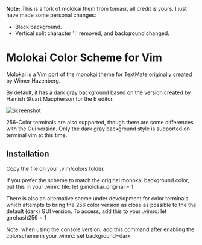 **Note:** This is a fork of molokai them from tomasr, all credit is yours. I just have made some personal changes:
 * Black background.
 * Vertical split character '|' removed, and background changed.

# Molokai Color Scheme for Vim

Molokai is a Vim port of the monokai theme for TextMate originally created by Wimer Hazenberg.

By default, it has a dark gray background based on the version created by Hamish Stuart Macpherson for the E editor.

![Screenshot](http://gallifrey.es/images/molokai-black.png)

256-Color terminals are also supported, though there are some differences with the Gui version. Only the dark gray background style is supported on terminal vim at this time.

## Installation

Copy the file on your .vim/colors folder.

If you prefer the scheme to match the original monokai background color, put this in your .vimrc file: 
    let g:molokai_original = 1

There is also an alternative sheme under development for color terminals which attempts to bring the 256 color version as close as possible to the the default (dark) GUI version. To access, add this to your .vimrc:
    let g:rehash256 = 1

Note: when using the console version, add this command after enabling the colorscheme in your .vimrc:
    set background=dark
